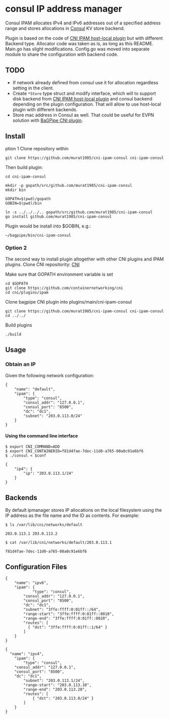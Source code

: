 # consul IP address manager

Consul IPAM allocates IPv4 and IPv6 addresses out of a specified address range and stores allocations in [Consul](https://www.consul.io/) KV store backend. 

Plugin is based on the code of [CNI IPAM host-local plugin](https://github.com/containernetworking/cni/tree/master/plugins/ipam/host-local) but with different Backend type.
Allocator code was taken as is, as long as this README. Main.go has slight modifications. Config.go was moved into separate module to share the configuration with backend code.

## TODO
- If network already defined from consul use it for allocation regardless setting in the client.
- Create ```*Store``` type struct and modify interface, which will to support disk backend from [CNI IPAM host-local plugin](https://github.com/containernetworking/cni/tree/master/plugins/ipam/host-local) and consul backend depending on the plugin configuration. That will allow to use host-local plugin with different backends. 
- Store mac address in Consul as well. That could be useful for EVPN solution with [BaGPipe CNI plugin](https://github.com/murat1985/bagpipe-bgp).

## Install

ption 1
Clone repository within
````
git clone https://github.com/murat1985/cni-ipam-consul cni-ipam-consul
````
Then build plugin:
```
cd cni-ipam-consul

mkdir -p gopath/src/github.com/murat1985/cni-ipam-consul
mkdir bin

GOPATH=$(pwd)/gopath
GOBIN=$(pwd)/bin

ln -s ../../../.. gopath/src/github.com/murat1985/cni-ipam-consul
go install github.com/murat1985/cni-ipam-consul
```
Plugin would be install into $GOBIN, e.g.:
```
~/bagpipe/bin/cni-ipam-consul
```

### Option 2
The second way to install plugin altogether with other CNI plugins and IPAM plugins. Clone CNI repositority: [CNI](https://github.com/containernetworking/cni)

Make sure that GOPATH environment variable is set

```
cd $GOPATH
git clone https://github.com/containernetworking/cni
cd cni/plugins/ipam
```

Clone bagpipe CNI plugin into plugins/main/cni-ipam-consul

```
git clone https://github.com/murat1985/cni-ipam-consul cni-ipam-consul
cd ../../
```

Build plugins

```
./build
```

## Usage

### Obtain an IP

Given the following network configuration:

```
{
    "name": "default",
    "ipam": {
        "type": "consul",
        "consul_addr": "127.0.0.1",
        "consul_port": "8500",
        "dc": "dc1",
        "subnet": "203.0.113.0/24"
    }
}
```

#### Using the command line interface

```
$ export CNI_COMMAND=ADD
$ export CNI_CONTAINERID=f81d4fae-7dec-11d0-a765-00a0c91e6bf6
$ ./consul < $conf
```

```
{
    "ip4": {
        "ip": "203.0.113.1/24"
    }
}
```

## Backends

By default ipmanager stores IP allocations on the local filesystem using the IP address as the file name and the ID as contents. For example:

```
$ ls /var/lib/cni/networks/default
```
```
203.0.113.1	203.0.113.2
```

```
$ cat /var/lib/cni/networks/default/203.0.113.1
```
```
f81d4fae-7dec-11d0-a765-00a0c91e6bf6
```

## Configuration Files


```
{
	"name": "ipv6",
    "ipam": {
		    "type": "consul",
        "consul_addr": "127.0.0.1",
        "consul_port": "8500",
        "dc": "dc1",
        "subnet": "3ffe:ffff:0:01ff::/64",
        "range-start": "3ffe:ffff:0:01ff::0010",
        "range-end": "3ffe:ffff:0:01ff::0020",
        "routes": [
          { "dst": "3ffe:ffff:0:01ff::1/64" }
        ]
	}
}
```

```
{
  "name": "ipv4",
	"ipam": {
		"type": "consul",
    "consul_addr": "127.0.0.1",
    "consul_port": "8500",
    "dc": "dc1",
		"subnet": "203.0.113.1/24",
		"range-start": "203.0.113.10",
		"range-end": "203.0.113.20",
		"routes": [
			{ "dst": "203.0.113.0/24" }
		]
	}
}
```
